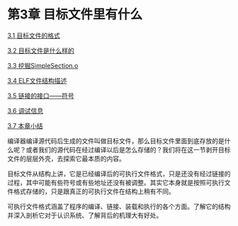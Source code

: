 # 第3章 目标文件里有什么

[3.1 目标文件的格式](chapter_3_1.md)

[3.2 目标文件是什么样的](chapter_3_2.md)

[3.3 挖掘SimpleSection.o](chapter_3_3.md)

[3.4 ELF文件结构描述](chapter_3_4.md)

[3.5 链接的接口——符号](chapter_3_5.md)

[3.6 调试信息](chapter_3_6.md)

[3.7 本章小结](chapter_3_7.md)

编译器编译源代码后生成的文件叫做目标文件，那么目标文件里面到底存放的是什么呢？或者我们的源代码在经过编译以后是怎么存储的？我们将在这一节剥开目标文件的层层外壳，去探索它最本质的内容。

目标文件从结构上讲，它是已经编译后的可执行文件格式，只是还没有经过链接的过程，其中可能有些符号或有些地址还没有被调整。其实它本身就是按照可执行文件格式存储的，只是跟真正的可执行文件在结构上稍有不同。

可执行文件格式涵盖了程序的编译、链接、装载和执行的各个方面。了解它的结构并深入剖析它对于认识系统、了解背后的机理大有好处。
